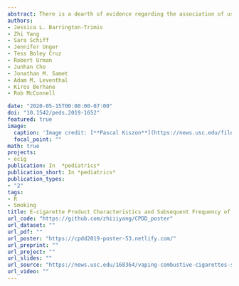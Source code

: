 ```yaml
---
abstract: There is a dearth of evidence regarding the association of use of electronic cigarettes (e-cigarettes) with certain product characteristics and adolescent and young adult risk of unhealthy tobacco use patterns (eg, frequency of combustible cigarette smoking), which is needed to inform the regulation of e-cigarettes. Baseline mod users (versus vape pen users) smoked more cigarettes in the past 30 days at follow-up. Regulation of e-cigarette device type warrants consideration as a strategy to reduce cigarette smoking among adolescents and young adults who vape.
authors:
- Jessica L. Barrington-Trimis
- Zhi Yang
- Sara Schiff
- Jennifer Unger
- Tess Boley Cruz
- Robert Urman
- Junhan Cho
- Jonathan M. Samet
- Adam M. Leventhal
- Kiros Berhane
- Rob McConnell

date: "2020-05-15T00:00:00-07:00"
doi: "10.1542/peds.2019-1652"
featured: true
image:
  caption: 'Image credit: [**Pascal Kiszon**](https://news.usc.edu/files/2020/04/lungs-vaping-barrington-trimis-web-1536x1024.jpg)'
  focal_point: ""
math: true
projects:
- ecig
publication: In  *pediatrics*
publication_short: In *pediatrics*
publication_types:
- "2"
tags: 
- R
- Smoking
title: E-cigarette Product Characteristics and Subsequent Frequency of Cigarette Smoking
url_code: "https://github.com/zhiiiyang/CPDD_poster"
url_dataset: ""
url_pdf: ""
url_poster: "https://cpdd2019-poster-53.netlify.com/"
url_preprint: ""
url_project: ""
url_slides: ""
url_source: "https://news.usc.edu/168364/vaping-combustive-cigarettes-smoking-usc-research/"
url_video: ""
---
```


